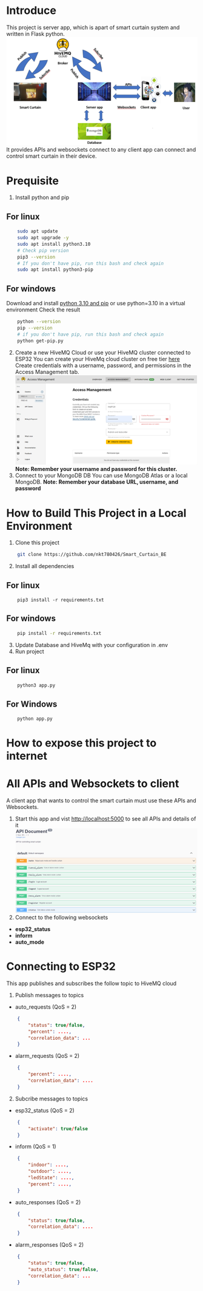 # Introduce
This project is server app, which is apart of smart curtain system and written in Flask python.
![System Architecture](/image/System.png)
It provides APIs and websockets connect to any client app can connect and control smart curtain in their device.
# Prequisite
1. Install python and pip
## For linux
```bash
    sudo apt update
    sudo apt upgrade -y
    sudo apt install python3.10
    # Check pip version
    pip3 --version
    # If you don't have pip, run this bash and check again
    sudo apt install python3-pip
```
## For windows
Download and install [python 3.10 and pip](https://www.python.org/downloads/release/python-31013/) or use python=3.10 in a virtual environment
Check the result
```bash
    python --version
    pip --version
    # if you don't have pip, run this bash and check again
    python get-pip.py
```
2. Create a new HiveMQ Cloud or use your HiveMQ cluster connected to ESP32
You can create your HiveMq cloud cluster on free tier [here](https://console.hivemq.cloud/)
Create credentials with a username, password, and permissions in the Access Management tab.
![HiveMq Cloud](/image/HiveMq%20cluster.png)
**Note: Remember your username and password for this cluster.**
3. Connect to your MongoDB DB
You can use MongoDB Atlas or a local MongoDB.
**Note: Remember your database URL, username, and password**
# How to Build This Project in a Local Environment
1. Clone this project
```bash
    git clone https://github.com/nkt780426/Smart_Curtain_BE
```
2. Install all dependencies
## For linux
```bassh
    pip3 install -r requirements.txt
```
## For windows
```bash
    pip install -r requirements.txt
```
3. Update Database and HiveMq with your configuration in .env
4. Run project
## For linux
```bash
    python3 app.py
```
## For Windows
```bash
    python app.py
```
# How to expose this project to internet
# All APIs and Websockets to client
A client app that wants to control the smart curtain must use these APIs and Websockets.
1. Start this app and vist [http://localhost:5000](http://localhost:5000) to see all APIs and details of it
![APIs Documentation](/image/APIs%20document.png)
2. Connect to the following websockets
- **esp32_status**
- **inform**
- **auto_mode**
# Connecting to ESP32
This app publishes and subscribes the follow topic to HiveMQ cloud
1. Publish messages to topics
- auto_requests (QoS = 2)
```json
	{
		"status": true/false,
		"percent": ....,
		"correlation_data": ...
	}
```
- alarm_requests (QoS = 2)
```json
	{		
		"percent": ....,
		"correlation_data": ....
	}
```
2. Subcribe messages to topics
- esp32_status (QoS = 2)
```json
    {
		"activate": true/false
	}
```
- inform (QoS = 1)
```json
	{
		"indoor": ....,
		"outdoor": ....,
		"ledState": ....,
		"percent": ....,
	}
```
- auto_responses (QoS = 2)
```json
	{
		"status": true/false,
		"correlation_data": ....
	}
```
- alarm_responses (QoS = 2)
```json
	{
		"status": true/false,
		"auto_status": true/false,
		"correlation_data": ...
	}
```